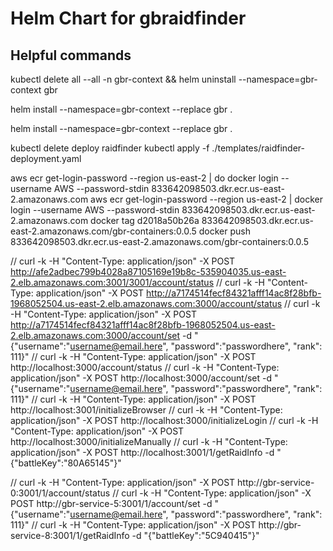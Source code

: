 
# Helm Chart for gbraidfinder

## Helpful commands

kubectl delete all --all -n gbr-context && helm uninstall --namespace=gbr-context gbr

helm install --namespace=gbr-context --replace gbr .

helm install --namespace=gbr-context --replace gbr .

kubectl delete deploy raidfinder
kubectl apply -f ./templates/raidfinder-deployment.yaml

aws ecr get-login-password --region us-east-2 | do docker login --username AWS --password-stdin 833642098503.dkr.ecr.us-east-2.amazonaws.com
aws ecr get-login-password --region us-east-2 | docker login --username AWS --password-stdin 833642098503.dkr.ecr.us-east-2.amazonaws.com
docker tag d2018a50b26a 833642098503.dkr.ecr.us-east-2.amazonaws.com/gbr-containers:0.0.5
docker push 833642098503.dkr.ecr.us-east-2.amazonaws.com/gbr-containers:0.0.5

  // curl -k -H "Content-Type: application/json" -X POST http://afe2adbec799b4028a87105169e19b8c-535904035.us-east-2.elb.amazonaws.com:3001/3001/account/status
  // curl -k -H "Content-Type: application/json" -X POST http://a7174514fecf84321afff14ac8f28bfb-1968052504.us-east-2.elb.amazonaws.com:3000/account/status
  // curl -k -H "Content-Type: application/json" -X POST http://a7174514fecf84321afff14ac8f28bfb-1968052504.us-east-2.elb.amazonaws.com:3000/account/set -d "{\"username\":\"username@email.here\", \"password\":\"passwordhere\", \"rank\": 111}"
  // curl -k -H "Content-Type: application/json" -X POST http://localhost:3000/account/status
  // curl -k -H "Content-Type: application/json" -X POST http://localhost:3000/account/set -d "{\"username\":\"username@email.here\", \"password\":\"passwordhere\", \"rank\": 111}"
  // curl -k -H "Content-Type: application/json" -X POST http://localhost:3001/initializeBrowser
  // curl -k -H "Content-Type: application/json" -X POST http://localhost:3000/initializeLogin
  // curl -k -H "Content-Type: application/json" -X POST http://localhost:3000/initializeManually
  // curl -k -H "Content-Type: application/json" -X POST http://localhost:3001/1/getRaidInfo -d "{\"battleKey\":\"80A65145\"}"

  // curl -k -H "Content-Type: application/json" -X POST http://gbr-service-0:3001/1/account/status
  // curl -k -H "Content-Type: application/json" -X POST http://gbr-service-5:3001/1/account/set -d "{\"username\":\"username@email.here\", \"password\":\"passwordhere\", \"rank\": 111}"
  // curl -k -H "Content-Type: application/json" -X POST http://gbr-service-8:3001/1/getRaidInfo -d "{\"battleKey\":\"5C940415\"}"